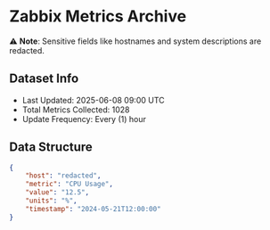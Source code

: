 # Zabbix Metrics Archive

⚠️ **Note**: Sensitive fields like hostnames and system descriptions are redacted.

## Dataset Info
- Last Updated: 2025-06-08 09:00 UTC
- Total Metrics Collected: 1028
- Update Frequency: Every (1) hour

## Data Structure
```json
{
    "host": "redacted",
    "metric": "CPU Usage",
    "value": "12.5",
    "units": "%",
    "timestamp": "2024-05-21T12:00:00"
}
```
